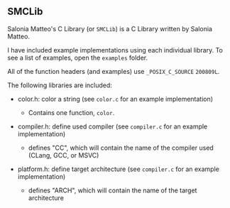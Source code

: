 ## SMCLib

Salonia Matteo's C Library (or `SMCLib`) is a C Library written by Salonia Matteo.

I have included example implementations using each individual library.
To see a list of examples, open the `examples` folder.

All of the function headers (and examples) use `_POSIX_C_SOURCE` `200809L`.

The following libraries are included:
+ color.h: color a string (see `color.c` for an example implementation)
	- Contains one function, `color`.

+ compiler.h: define used compiler (see `compiler.c` for an example implementation)
	- defines "CC", which will contain the name of the compiler used (CLang, GCC, or MSVC)
+ platform.h: define target architecture (see `compiler.c` for an example implementation)
	- defines "ARCH", which will contain the name of the target architecture
